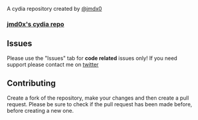 A cydia repository created by [@jmdx0](https://twitter.com/jmd0x)

### [jmd0x's cydia repo](https://jmd0x.github.io/cydia/)


## Issues

Please use the "Issues" tab for **code related** issues only! If you need support please contact me on [twitter](https://twitter.com/jmd0x)

## Contributing

Create a fork of the repository, make your changes and then create a pull request.
Please be sure to check if the pull request has been made before, before creating a new one.
